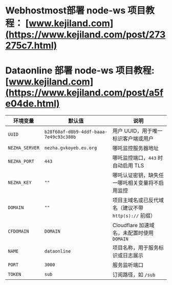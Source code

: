 # Webhostmost部署 node-ws 项目教程： [www.kejiland.com](https://www.kejiland.com/post/273275c7.html)
# Dataonline 部署 node-ws 项目教程:  [www.kejiland.com](https://www.kejiland.com/post/a5fe04de.html)
| 环境变量       | 默认值                                      | 说明                                                         |
|----------------|---------------------------------------------|--------------------------------------------------------------|
| `UUID`         | `b28f60af-d0b9-4ddf-baaa-7e49c93c380b`       | 用户 UUID，用于唯一标识客户端或用户                          |
| `NEZHA_SERVER` | `nezha.gvkoyeb.eu.org`                      | 哪吒监控服务器地址                                           |
| `NEZHA_PORT`   | `443`                                       | 哪吒监控端口，`443` 时自动启用 TLS                          |
| `NEZHA_KEY`    | `""`                                        | 哪吒认证密钥，缺失任一哪吒相关变量将不启用监控               |
| `DOMAIN`       | `""`                                        | 项目主域名或已反代域名（建议不带 `http(s)://` 前缀）         |
| `CFDOMAIN`     | `DOMAIN`                                    | Cloudflare 加速域名，未配置时使用 `DOMAIN`                  |
| `NAME`         | `dataonline`                                | 项目名称，用于服务标识或日志展示                            |
| `PORT`         | `3000`                                      | 服务监听端口                                                 |
| `TOKEN`        | `sub`                                       | 订阅路径，如 `/sub`                                          |
